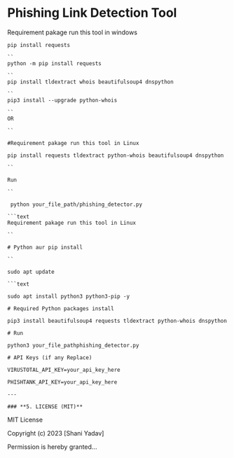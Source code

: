 


# Phishing Link Detection Tool

Requirement pakage run this tool in windows

```
pip install requests

``
python -m pip install requests

``
pip install tldextract whois beautifulsoup4 dnspython

``
pip3 install --upgrade python-whois

``
OR

``

#Requirement pakage run this tool in Linux

pip install requests tldextract python-whois beautifulsoup4 dnspython

``

Run

``

 python your_file_path/phishing_detector.py

```text
Requirement pakage run this tool in Linux

``

# Python aur pip install

``

sudo apt update

```text

sudo apt install python3 python3-pip -y

# Required Python packages install

pip3 install beautifulsoup4 requests tldextract python-whois dnspython

# Run

python3 your_file_pathphishing_detector.py

# API Keys (if any Replace)

VIRUSTOTAL_API_KEY=your_api_key_here

PHISHTANK_API_KEY=your_api_key_here

---

### **5. LICENSE (MIT)**

```

MIT License

Copyright (c) 2023 [Shani Yadav]

Permission is hereby granted...



